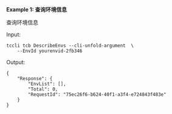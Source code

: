 **Example 1: 查询环境信息**

查询环境信息 

Input: 

```
tccli tcb DescribeEnvs --cli-unfold-argument  \
    --EnvId yourenvid-2fb346
```

Output: 
```
{
    "Response": {
        "EnvList": [],
        "Total": 0,
        "RequestId": "75ec26f6-b624-40f1-a3f4-e724843f483e"
    }
}
```

